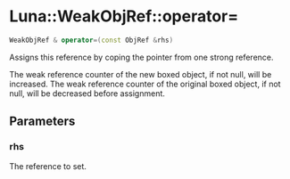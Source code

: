 # Luna::WeakObjRef::operator=

```c++
WeakObjRef & operator=(const ObjRef &rhs)
```

Assigns this reference by coping the pointer from one strong reference. 

The weak reference counter of the new boxed object, if not null, will be increased. The weak reference counter of the original boxed object, if not null, will be decreased before assignment. 

## Parameters
### rhs
The reference to set. 


